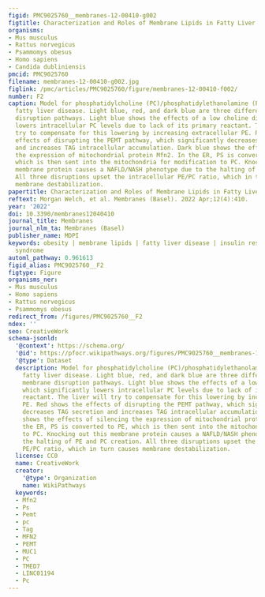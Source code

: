 ```yaml
---
figid: PMC9025760__membranes-12-00410-g002
figtitle: Characterization and Roles of Membrane Lipids in Fatty Liver Disease
organisms:
- Mus musculus
- Rattus norvegicus
- Psammomys obesus
- Homo sapiens
- Candida dubliniensis
pmcid: PMC9025760
filename: membranes-12-00410-g002.jpg
figlink: /pmc/articles/PMC9025760/figure/membranes-12-00410-f002/
number: F2
caption: Model for phosphatidylcholine (PC)/phosphatidylethanolamine (PE)-induced
  fatty liver disease. Light blue, red, and dark blue are three different PE/PC membrane
  disruption pathways. Light blue shows the effects of a low choline diet, which significantly
  lowers intracellular PC levels due to lack of its primary reactant. The liver will
  try to compensate for this lowering by increasing extracellular PE. Red shows the
  effects of disrupting the PEMT pathway, which significantly decreases TAG secretion
  and increases TAG intracellular accumulation. Dark blue shows the effects of silencing
  the expression of mitochondrial protein Mfn2. In the ER, PS is converted to PE,
  which is then sent into the mitochondria for modification to PC. Knocking out this
  membrane protein causes a NAFLD/NASH phenotype due to the halting of PE and PC creation.
  All three disruptions upset the intracellular PE/PC ratio, which in turn causes
  membrane destabilization.
papertitle: Characterization and Roles of Membrane Lipids in Fatty Liver Disease.
reftext: Morgan Welch, et al. Membranes (Basel). 2022 Apr;12(4):410.
year: '2022'
doi: 10.3390/membranes12040410
journal_title: Membranes
journal_nlm_ta: Membranes (Basel)
publisher_name: MDPI
keywords: obesity | membrane lipids | fatty liver disease | insulin resistance | metabolic
  syndrome
automl_pathway: 0.961613
figid_alias: PMC9025760__F2
figtype: Figure
organisms_ner:
- Mus musculus
- Homo sapiens
- Rattus norvegicus
- Psammomys obesus
redirect_from: /figures/PMC9025760__F2
ndex: ''
seo: CreativeWork
schema-jsonld:
  '@context': https://schema.org/
  '@id': https://pfocr.wikipathways.org/figures/PMC9025760__membranes-12-00410-g002.html
  '@type': Dataset
  description: Model for phosphatidylcholine (PC)/phosphatidylethanolamine (PE)-induced
    fatty liver disease. Light blue, red, and dark blue are three different PE/PC
    membrane disruption pathways. Light blue shows the effects of a low choline diet,
    which significantly lowers intracellular PC levels due to lack of its primary
    reactant. The liver will try to compensate for this lowering by increasing extracellular
    PE. Red shows the effects of disrupting the PEMT pathway, which significantly
    decreases TAG secretion and increases TAG intracellular accumulation. Dark blue
    shows the effects of silencing the expression of mitochondrial protein Mfn2. In
    the ER, PS is converted to PE, which is then sent into the mitochondria for modification
    to PC. Knocking out this membrane protein causes a NAFLD/NASH phenotype due to
    the halting of PE and PC creation. All three disruptions upset the intracellular
    PE/PC ratio, which in turn causes membrane destabilization.
  license: CC0
  name: CreativeWork
  creator:
    '@type': Organization
    name: WikiPathways
  keywords:
  - Mfn2
  - Ps
  - Pemt
  - pc
  - Tag
  - MFN2
  - PEMT
  - MUC1
  - PC
  - TMED7
  - LINC01194
  - Pc
---
```

